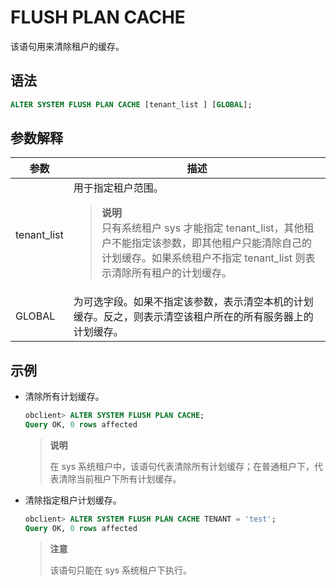 # FLUSH PLAN CACHE

该语句用来清除租户的缓存。

## 语法

```sql
ALTER SYSTEM FLUSH PLAN CACHE [tenant_list ] [GLOBAL];
```

## 参数解释

| 参数 | 描述 |
| --- | --- |
| tenant_list | 用于指定租户范围。<blockquote>**说明**</br>只有系统租户 sys 才能指定 tenant_list，其他租户不能指定该参数，即其他租户只能清除自己的计划缓存。如果系统租户不指定 tenant_list 则表示清除所有租户的计划缓存。 |
| GLOBAL | 为可选字段。如果不指定该参数，表示清空本机的计划缓存。反之，则表示清空该租户所在的所有服务器上的计划缓存。</blockquote> |

## 示例

- 清除所有计划缓存。
  
     ```sql
     obclient> ALTER SYSTEM FLUSH PLAN CACHE;
     Query OK, 0 rows affected
     ```

     >**说明**
     >
     >在 sys 系统租户中，该语句代表清除所有计划缓存；在普通租户下，代表清除当前租户下所有计划缓存。

- 清除指定租户计划缓存。

     ```sql
     obclient> ALTER SYSTEM FLUSH PLAN CACHE TENANT = 'test';
     Query OK, 0 rows affected
     ```

     > **注意**
     >
     > 该语句只能在 sys 系统租户下执行。
